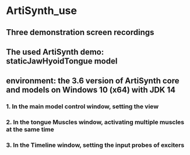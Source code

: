 # ArtiSynth_use

## Three demonstration screen recordings
## The used ArtiSynth demo: staticJawHyoidTongue model
## environment: the 3.6 version of ArtiSynth core and models on Windows 10 (x64) with JDK 14

### 1. In the main model control window, setting the view
### 2. In the tongue Muscles window, activating multiple muscles at the same time
### 3. In the Timeline window, setting the input probes of exciters
